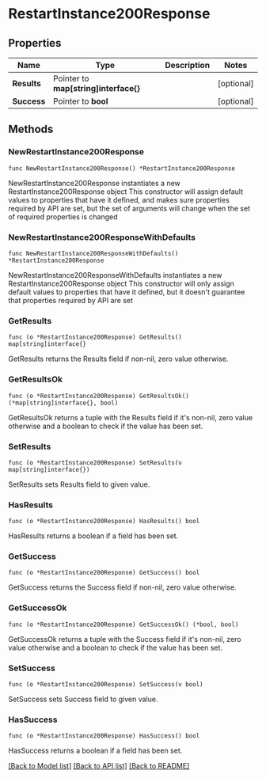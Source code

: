 # RestartInstance200Response

## Properties

Name | Type | Description | Notes
------------ | ------------- | ------------- | -------------
**Results** | Pointer to **map[string]interface{}** |  | [optional] 
**Success** | Pointer to **bool** |  | [optional] 

## Methods

### NewRestartInstance200Response

`func NewRestartInstance200Response() *RestartInstance200Response`

NewRestartInstance200Response instantiates a new RestartInstance200Response object
This constructor will assign default values to properties that have it defined,
and makes sure properties required by API are set, but the set of arguments
will change when the set of required properties is changed

### NewRestartInstance200ResponseWithDefaults

`func NewRestartInstance200ResponseWithDefaults() *RestartInstance200Response`

NewRestartInstance200ResponseWithDefaults instantiates a new RestartInstance200Response object
This constructor will only assign default values to properties that have it defined,
but it doesn't guarantee that properties required by API are set

### GetResults

`func (o *RestartInstance200Response) GetResults() map[string]interface{}`

GetResults returns the Results field if non-nil, zero value otherwise.

### GetResultsOk

`func (o *RestartInstance200Response) GetResultsOk() (*map[string]interface{}, bool)`

GetResultsOk returns a tuple with the Results field if it's non-nil, zero value otherwise
and a boolean to check if the value has been set.

### SetResults

`func (o *RestartInstance200Response) SetResults(v map[string]interface{})`

SetResults sets Results field to given value.

### HasResults

`func (o *RestartInstance200Response) HasResults() bool`

HasResults returns a boolean if a field has been set.

### GetSuccess

`func (o *RestartInstance200Response) GetSuccess() bool`

GetSuccess returns the Success field if non-nil, zero value otherwise.

### GetSuccessOk

`func (o *RestartInstance200Response) GetSuccessOk() (*bool, bool)`

GetSuccessOk returns a tuple with the Success field if it's non-nil, zero value otherwise
and a boolean to check if the value has been set.

### SetSuccess

`func (o *RestartInstance200Response) SetSuccess(v bool)`

SetSuccess sets Success field to given value.

### HasSuccess

`func (o *RestartInstance200Response) HasSuccess() bool`

HasSuccess returns a boolean if a field has been set.


[[Back to Model list]](../README.md#documentation-for-models) [[Back to API list]](../README.md#documentation-for-api-endpoints) [[Back to README]](../README.md)


